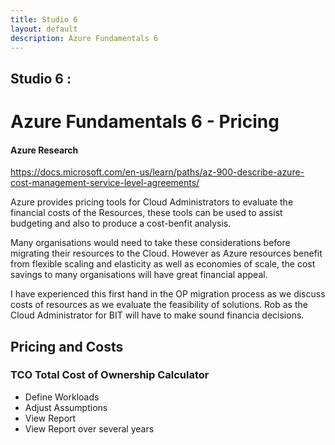 ```yaml
---
title: Studio 6 
layout: default
description: Azure Fundamentals 6
---
```


## Studio 6 : 
# Azure Fundamentals 6 - Pricing

#### Azure Research

https://docs.microsoft.com/en-us/learn/paths/az-900-describe-azure-cost-management-service-level-agreements/

Azure provides pricing tools for Cloud Administrators to evaluate the financial costs of the Resources, these tools can be used to assist budgeting and also to produce a cost-benfit analysis.

Many organisations would need to take these considerations before migrating their resources to the Cloud. However as Azure resources benefit from flexible scaling and elasticity as well as economies of scale, the cost savings to many organisations will have great financial appeal.

I have experienced this first hand in the OP migration process as we discuss costs of resources as we evaluate the feasibility of solutions. Rob as the Cloud Administrator for BIT will have to make sound financia decisions.

## Pricing and Costs

### TCO Total Cost of Ownership Calculator

* Define Workloads
* Adjust Assumptions
* View Report
* View Report over several years